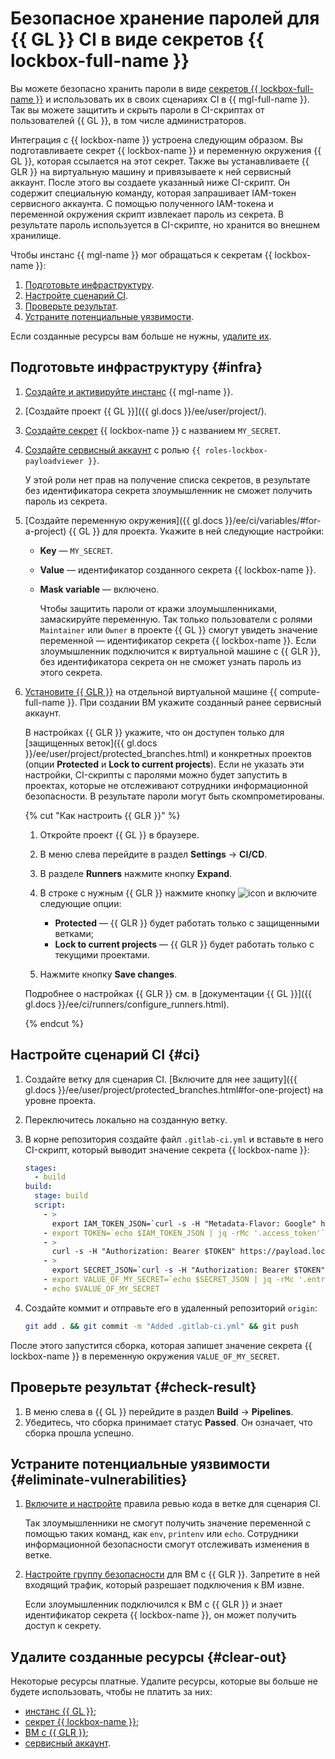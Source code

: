 # Безопасное хранение паролей для {{ GL }} CI в виде секретов {{ lockbox-full-name }}

Вы можете безопасно хранить пароли в виде [секретов {{ lockbox-full-name }}](../../lockbox/concepts/secret.md) и использовать их в своих сценариях CI в {{ mgl-full-name }}. Так вы можете защитить и скрыть пароли в CI-скриптах от пользователей {{ GL }}, в том числе администраторов.

Интеграция с {{ lockbox-name }} устроена следующим образом. Вы подготавливаете секрет {{ lockbox-name }} и переменную окружения {{ GL }}, которая ссылается на этот секрет. Также вы устанавливаете {{ GLR }} на виртуальную машину и привязываете к ней сервисный аккаунт. После этого вы создаете указанный ниже CI-скрипт. Он содержит специальную команду, которая запрашивает IAM-токен сервисного аккаунта. С помощью полученного IAM-токена и переменной окружения скрипт извлекает пароль из секрета. В результате пароль используется в CI-скрипте, но хранится во внешнем хранилище.

Чтобы инстанс {{ mgl-name }} мог обращаться к секретам {{ lockbox-name }}:

1. [Подготовьте инфраструктуру](#infra).
1. [Настройте сценарий CI](#ci).
1. [Проверьте результат](#check-result).
1. [Устраните потенциальные уязвимости](#eliminate-vulnerabilities).

Если созданные ресурсы вам больше не нужны, [удалите их](#clear-out).

## Подготовьте инфраструктуру {#infra}

1. [Создайте и активируйте инстанс](../../managed-gitlab/operations/instance/instance-create.md) {{ mgl-name }}.
1. [Создайте проект {{ GL }}]({{ gl.docs }}/ee/user/project/).
1. [Создайте секрет](../../lockbox/operations/secret-create.md) {{ lockbox-name }} с названием `MY_SECRET`.
1. [Создайте сервисный аккаунт](../../iam/operations/sa/create.md) с ролью `{{ roles-lockbox-payloadviewer }}`.

   У этой роли нет прав на получение списка секретов, в результате без идентификатора секрета злоумышленник не сможет получить пароль из секрета.

1. [Создайте переменную окружения]({{ gl.docs }}/ee/ci/variables/#for-a-project) {{ GL }} для проекта. Укажите в ней следующие настройки:

   * **Key** — `MY_SECRET`.
   * **Value** — идентификатор созданного секрета {{ lockbox-name }}.
   * **Mask variable** — включено.

      Чтобы защитить пароли от кражи злоумышленниками, замаскируйте переменную. Так только пользователи с ролями `Maintainer` или `Owner` в проекте {{ GL }} смогут увидеть значение переменной — идентификатор секрета {{ lockbox-name }}. Если злоумышленник подключится к виртуальной машине с {{ GLR }}, без идентификатора секрета он не сможет узнать пароль из этого секрета.

1. [Установите {{ GLR }}](../../managed-gitlab/tutorials/install-gitlab-runner.md) на отдельной виртуальной машине {{ compute-full-name }}. При создании ВМ укажите созданный ранее сервисный аккаунт.

   В настройках {{ GLR }} укажите, что он доступен только для [защищенных веток]({{ gl.docs }}/ee/user/project/protected_branches.html) и конкретных проектов (опции **Protected** и **Lock to current projects**). Если не указать эти настройки, CI-скрипты с паролями можно будет запустить в проектах, которые не отслеживают сотрудники информационной безопасности. В результате пароли могут быть скомпрометированы.

   {% cut "Как настроить {{ GLR }}" %}

   1. Откройте проект {{ GL }} в браузере.
   1. В меню слева перейдите в раздел **Settings** → **CI/CD**.
   1. В разделе **Runners** нажмите кнопку **Expand**.
   1. В строке с нужным {{ GLR }} нажмите кнопку ![icon](../../_assets/console-icons/pencil.svg) и включите следующие опции:

      * **Protected** — {{ GLR }} будет работать только с защищенными ветками;
      * **Lock to current projects** — {{ GLR }} будет работать только с текущими проектами.

   1. Нажмите кнопку **Save changes**.

   Подробнее о настройках {{ GLR }} см. в [документации {{ GL }}]({{ gl.docs }}/ee/ci/runners/configure_runners.html).

   {% endcut %}

## Настройте сценарий CI {#ci}

1. Создайте ветку для сценария CI. [Включите для нее защиту]({{ gl.docs }}/ee/user/project/protected_branches.html#for-one-project) на уровне проекта.
1. Переключитесь локально на созданную ветку.
1. В корне репозитория создайте файл `.gitlab-ci.yml` и вставьте в него CI-скрипт, который выводит значение секрета {{ lockbox-name }}:

   ```yaml
   stages:
     - build
   build:
     stage: build
     script:
       - >
         export IAM_TOKEN_JSON=`curl -s -H "Metadata-Flavor: Google" http://169.254.169.254/computeMetadata/v1/instance/service-accounts/default/token`
       - export TOKEN=`echo $IAM_TOKEN_JSON | jq -rMc '.access_token'`
       - >
         curl -s -H "Authorization: Bearer $TOKEN" https://payload.lockbox.api.cloud.yandex.net/lockbox/v1/secrets/$SECRET_ID/payload
       - >
         export SECRET_JSON=`curl -s -H "Authorization: Bearer $TOKEN" https://payload.lockbox.api.cloud.yandex.net/lockbox/v1/secrets/$SECRET_ID/payload`
       - export VALUE_OF_MY_SECRET=`echo $SECRET_JSON | jq -rMc '.entries[] | select(.key | contains("MY_SECRET")) | .textValue'`
       - echo $VALUE_OF_MY_SECRET
   ```

1. Создайте коммит и отправьте его в удаленный репозиторий `origin`:

   ```bash
   git add . && git commit -m "Added .gitlab-ci.yml" && git push
   ```

После этого запустится сборка, которая запишет значение секрета {{ lockbox-name }} в переменную окружения `VALUE_OF_MY_SECRET`.

## Проверьте результат {#check-result}

1. В меню слева в {{ GL }} перейдите в раздел **Build** → **Pipelines**.
1. Убедитесь, что сборка принимает статус **Passed**. Он означает, что сборка прошла успешно.

## Устраните потенциальные уязвимости {#eliminate-vulnerabilities}

1. [Включите и настройте](../../managed-gitlab/operations/approval-rules.md) правила ревью кода в ветке для сценария CI.

   Так злоумышленники не смогут получить значение переменной с помощью таких команд, как `env`, `printenv` или `echo`. Сотрудники информационной безопасности смогут отслеживать изменения в ветке.

1. [Настройте группу безопасности](../../vpc/operations/security-group-add-rule.md) для ВМ с {{ GLR }}. Запретите в ней входящий трафик, который разрешает подключения к ВМ извне.

   
   Если злоумышленник подключился к ВМ с {{ GLR }} и знает идентификатор секрета {{ lockbox-name }}, он может получить доступ к секрету.

## Удалите созданные ресурсы {#clear-out}

Некоторые ресурсы платные. Удалите ресурсы, которые вы больше не будете использовать, чтобы не платить за них:

* [инстанс {{ GL }}](../../managed-gitlab/operations/instance/instance-delete.md);
* [секрет {{ lockbox-name }}](../../lockbox/operations/secret-delete.md);
* [ВМ с {{ GLR }}](../../compute/operations/vm-control/vm-delete.md);
* [сервисный аккаунт](../../iam/operations/sa/delete.md).
